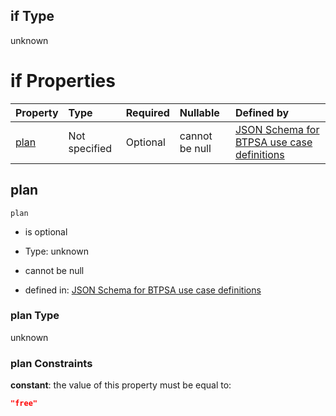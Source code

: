 ## if Type

unknown

# if Properties

| Property      | Type          | Required | Nullable       | Defined by                                                                                                                                                                                                                                  |
| :------------ | :------------ | :------- | :------------- | :------------------------------------------------------------------------------------------------------------------------------------------------------------------------------------------------------------------------------------------ |
| [plan](#plan) | Not specified | Optional | cannot be null | [JSON Schema for BTPSA use case definitions](btpsa-usecase-properties-services-items-allof-1-then-allof-92-then-allof-0-if-properties-plan.md "undefined#/properties/services/items/allOf/1/then/allOf/92/then/allOf/0/if/properties/plan") |

## plan



`plan`

*   is optional

*   Type: unknown

*   cannot be null

*   defined in: [JSON Schema for BTPSA use case definitions](btpsa-usecase-properties-services-items-allof-1-then-allof-92-then-allof-0-if-properties-plan.md "undefined#/properties/services/items/allOf/1/then/allOf/92/then/allOf/0/if/properties/plan")

### plan Type

unknown

### plan Constraints

**constant**: the value of this property must be equal to:

```json
"free"
```
